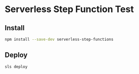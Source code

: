 # Serverless Step Function Test

## Install

```bash
npm install --save-dev serverless-step-functions
```

## Deploy

```bash
sls deploy
```